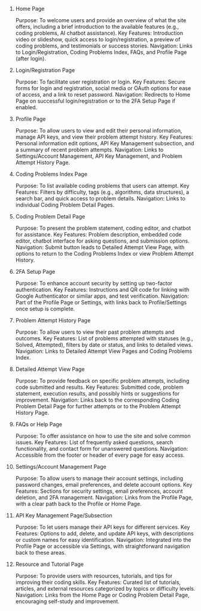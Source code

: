 1. Home Page

   Purpose: To welcome users and provide an overview of what the site offers, including a brief introduction to the available features (e.g., coding problems, AI chatbot assistance).
   Key Features: Introduction video or slideshow, quick access to login/registration, a preview of coding problems, and testimonials or success stories.
   Navigation: Links to Login/Registration, Coding Problems Index, FAQs, and Profile Page (after login).

2. Login/Registration Page

   Purpose: To facilitate user registration or login.
   Key Features: Secure forms for login and registration, social media or OAuth options for ease of access, and a link to reset password.
   Navigation: Redirects to Home Page on successful login/registration or to the 2FA Setup Page if enabled.

3. Profile Page

   Purpose: To allow users to view and edit their personal information, manage API keys, and view their problem attempt history.
   Key Features: Personal information edit options, API Key Management subsection, and a summary of recent problem attempts.
   Navigation: Links to Settings/Account Management, API Key Management, and Problem Attempt History Page.

4. Coding Problems Index Page

   Purpose: To list available coding problems that users can attempt.
   Key Features: Filters by difficulty, tags (e.g., algorithms, data structures), a search bar, and quick access to problem details.
   Navigation: Links to individual Coding Problem Detail Pages.

5. Coding Problem Detail Page

   Purpose: To present the problem statement, coding editor, and chatbot for assistance.
   Key Features: Problem description, embedded code editor, chatbot interface for asking questions, and submission options.
   Navigation: Submit button leads to Detailed Attempt View Page, with options to return to the Coding Problems Index or view Problem Attempt History.

6. 2FA Setup Page

   Purpose: To enhance account security by setting up two-factor authentication.
   Key Features: Instructions and QR code for linking with Google Authenticator or similar apps, and test verification.
   Navigation: Part of the Profile Page or Settings, with links back to Profile/Settings once setup is complete.

7. Problem Attempt History Page

   Purpose: To allow users to view their past problem attempts and outcomes.
   Key Features: List of problems attempted with statuses (e.g., Solved, Attempted), filters by date or status, and links to detailed views.
   Navigation: Links to Detailed Attempt View Pages and Coding Problems Index.

8. Detailed Attempt View Page

   Purpose: To provide feedback on specific problem attempts, including code submitted and results.
   Key Features: Submitted code, problem statement, execution results, and possibly hints or suggestions for improvement.
   Navigation: Links back to the corresponding Coding Problem Detail Page for further attempts or to the Problem Attempt History Page.

9. FAQs or Help Page

   Purpose: To offer assistance on how to use the site and solve common issues.
   Key Features: List of frequently asked questions, search functionality, and contact form for unanswered questions.
   Navigation: Accessible from the footer or header of every page for easy access.

10. Settings/Account Management Page

    Purpose: To allow users to manage their account settings, including password changes, email preferences, and delete account options.
    Key Features: Sections for security settings, email preferences, account deletion, and 2FA management.
    Navigation: Links from the Profile Page, with a clear path back to the Profile or Home Page.

11. API Key Management Page/Subsection

    Purpose: To let users manage their API keys for different services.
    Key Features: Options to add, delete, and update API keys, with descriptions or custom names for easy identification.
    Navigation: Integrated into the Profile Page or accessible via Settings, with straightforward navigation back to these areas.

12. Resource and Tutorial Page

    Purpose: To provide users with resources, tutorials, and tips for improving their coding skills.
    Key Features: Curated list of tutorials, articles, and external resources categorized by topics or difficulty levels.
    Navigation: Links from the Home Page or Coding Problem Detail Page, encouraging self-study and improvement.
